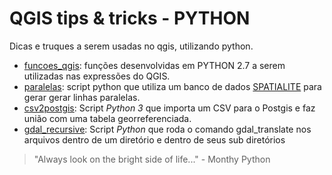 # QGIS tips & tricks - PYTHON
Dicas e truques a serem usadas no qgis, utilizando python.

* [funcoes_qgis](https://github.com/kylefelipe/qgis-tips-tricks/tree/master/python/funcoes_qgis): funções desenvolvidas em PYTHON 2.7 a serem utilizadas nas expressões do QGIS.
* [paralelas](https://github.com/kylefelipe/qgis-tips-tricks/tree/master/python/paralelas): script python que utiliza um banco de dados [SPATIALITE](http://www.gaia-gis.it/gaia-sins/spatialite-cookbook/index.html) para gerar gerar linhas paralelas.
* [csv2postgis](https://github.com/kylefelipe/qgis-tips-tricks/tree/master/python/csv2postgis): Script _Python 3_ que importa um CSV para o Postgis e faz união com uma tabela georreferenciada.
* [gdal_recursive](https://github.com/kylefelipe/qgis-tips-tricks/tree/master/python/gdal_recursive): Script _Python_ que roda o comando gdal_translate nos arquivos dentro de um diretório e dentro de seus sub diretórios

> "Always look on the bright side of life..."  - Monthy Python

